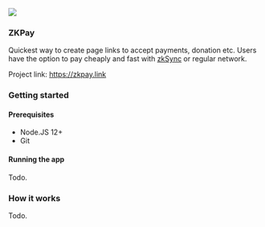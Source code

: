 ![](https://zkpay.link/shot.png)

### ZKPay

Quickest way to create page links to accept payments, donation etc.
Users have the option to pay cheaply and fast with [zkSync](https://zksync.io) or regular network.

Project link: https://zkpay.link

### Getting started

#### Prerequisites

- Node.JS 12+
- Git

#### Running the app

Todo.

### How it works

Todo.
